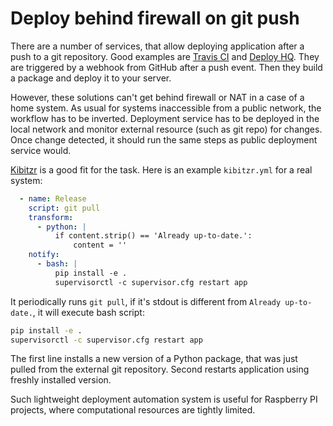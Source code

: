 # Deploy behind firewall on git push

There are a number of services, that allow deploying application after a push to a git repository.
Good examples are [Travis CI](https://travis-ci.org/) and [Deploy HQ](https://www.deployhq.com/).
They are triggered by a webhook from GitHub after a push event.
Then they build a package and deploy it to your server.

However, these solutions can't get behind firewall or NAT in a case of a home system.
As usual for systems inaccessible from a public network, the workflow has to be inverted.
Deployment service has to be deployed in the local network and monitor external resource (such as git repo) for changes.
Once change detected, it should run the same steps as public deployment service would.

[Kibitzr](http://kibitzr.github.io) is a good fit for the task.
Here is an example `kibitzr.yml` for a real system:

```yaml
  - name: Release
    script: git pull
    transform:
      - python: |
          if content.strip() == 'Already up-to-date.':
              content = ''
    notify:
      - bash: |
          pip install -e .
          supervisorctl -c supervisor.cfg restart app
```

It periodically runs `git pull`, if it's stdout is different from `Already up-to-date.`, it will execute bash script:

```bash
pip install -e .
supervisorctl -c supervisor.cfg restart app
```

The first line installs a new version of a Python package, that was just pulled from the external git repository.
Second restarts application using freshly installed version.

Such lightweight deployment automation system is useful for Raspberry PI projects, where computational resources are tightly limited.
